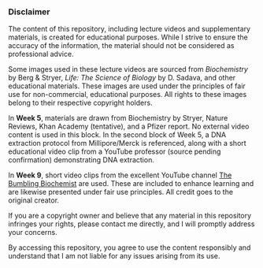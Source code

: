 ### Disclaimer

The content of this repository, including lecture videos and supplementary materials, is created for educational purposes.
While I strive to ensure the accuracy of the information, the material should not be considered as professional advice.

Some images used in these lecture videos are sourced from *Biochemistry* by Berg & Stryer, *Life: The Science of Biology* by D. Sadava, and other educational materials.
These images are used under the principles of fair use for non-commercial, educational purposes. All rights to these images belong to their respective copyright holders.

In **Week 5**, materials are drawn from Biochemistry by Stryer, Nature Reviews, Khan Academy (tentative), and a Pfizer  report. No external video content is used in this block. In the second block of Week 5, a DNA extraction protocol from Millipore/Merck is referenced, along with a short educational video clip from a YouTube professor (source pending confirmation) demonstrating DNA extraction.

In **Week 9**, short video clips from the excellent YouTube channel [The Bumbling Biochemist](https://www.youtube.com/@thebumblingbiochemist) are used.
These are included to enhance learning and are likewise presented under fair use principles. All credit goes to the original creator.

If you are a copyright owner and believe that any material in this repository infringes your rights, please contact me directly, and I will promptly address your concerns.

By accessing this repository, you agree to use the content responsibly and understand that I am not liable for any issues arising from its use.

